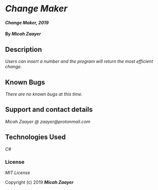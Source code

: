 # _Change Maker_

#### _Change Maker, 2019_

#### By _**Micah Zaayer**_

## Description

_Users can insert a number and the program will return the most efficient change._


## Known Bugs

_There are no known bugs at this time._

## Support and contact details

_Micah Zaayer @ zaayer@protonmail.com_

## Technologies Used

_C#_

### License

*MIT License*

Copyright (c) 2019 **_Micah Zaayer_**
